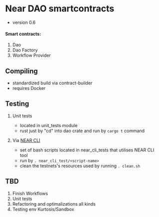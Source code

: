 # Near DAO smartcontracts
- version 0.6

#### Smart contracts:
1. Dao
2. Dao Factory
3. Workflow Provider
## Compiling
- standardized build via contract-builder
- requires Docker

## Testing
1. Unit tests
    - located in unit_tests module
    - rust just by "cd" into dao crate and run by `cargo t` command

2. Via [NEAR CLI](https://docs.near.org/docs/tools/near-cli)
    - set of bash scripts located in near_cli_tests that utilises NEAR CLI tool
    - run by `. near_cli_test/<script-name>`
    - clean the testnets's resources used by running `. clean.sh`

## TBD
1. Finish Workflows
2. Unit tests
3. Refactoring and optimalizations all kinds
4. Testing env Kurtosis/Sandbox